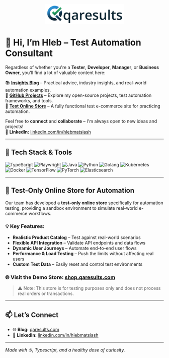 <p align="center">
  <img src="https://github.com/glebio/glebio/raw/main/logo_qaresults_crop_with_text.png" alt="QA Results – Automation, Insights & Tech" width="50%" />
</p>

# 👋 Hi, I’m **Hleb** – Test Automation Consultant

Regardless of whether you're a **Tester**, **Developer**, **Manager**, or **Business Owner**, you'll find a lot of valuable content here:  

📚 **[Insights Blog](https://qaresults.com)** – Practical advice, industry insights, and real-world automation examples.  
🔗 **[GitHub Projects](https://github.com/glebio)** – Explore my open-source projects, test automation frameworks, and tools.  
🛒 **[Test Online Store](https://shop.qaresults.com)** – A fully functional test e-commerce site for practicing automation.  

Feel free to **connect** and **collaborate** – I'm always open to new ideas and projects!  
💼 **LinkedIn:** [linkedin.com/in/hlebmatsiash](https://www.linkedin.com/in/hlebmatsiash/)

---

## 🚀 Tech Stack & Tools
![TypeScript](https://img.shields.io/badge/-TypeScript-007ACC?&logo=typescript&logoColor=white)
![Playwright](https://img.shields.io/badge/-Playwright-2EAD33?logo=playwright&logoColor=white)
![Java](https://img.shields.io/badge/-Java-ED8B00?logo=openjdk&logoColor=white)
![Python](https://img.shields.io/badge/-Python-3776AB?logo=python&logoColor=white)
![Golang](https://img.shields.io/badge/-Golang-00ADD8?logo=go&logoColor=white)
![Kubernetes](https://img.shields.io/badge/-Kubernetes-326CE5?logo=kubernetes&logoColor=white)
![Docker](https://img.shields.io/badge/-Docker-2496ED?logo=docker&logoColor=white)
![TensorFlow](https://img.shields.io/badge/-TensorFlow-FF6F00?logo=tensorflow&logoColor=white)
![PyTorch](https://img.shields.io/badge/-PyTorch-EE4C2C?logo=pytorch&logoColor=white)
![Elasticsearch](https://img.shields.io/badge/-Elasticsearch-005571?logo=elasticsearch&logoColor=white)

---

## 🛒 Test-Only Online Store for Automation

Our team has developed a **test-only online store** specifically for automation testing, providing a sandbox environment to simulate real-world e-commerce workflows.

### 💡 Key Features:

- **Realistic Product Catalog** – Test against real-world scenarios
- **Flexible API Integration** – Validate API endpoints and data flows
- **Dynamic User Journeys** – Automate end-to-end user flows
- **Performance & Load Testing** – Push the limits without affecting real users
- **Custom Test Data** – Easily reset and control test environments

### 🌐 Visit the Demo Store: [shop.qaresults.com](https://shop.qaresults.com/)

> ⚠️ Note: This store is for testing purposes only and does not process real orders or transactions.
> 

---

## 📫 Let’s Connect

- 🌐 **Blog:** [qaresults.com](https://qaresults.com/)
- 💼 **LinkedIn:** [linkedin.com/in/hlebmatsiash](https://www.linkedin.com/in/hlebmatsiash/)

---

*Made with ☕, Typescript, and a healthy dose of curiosity.*
